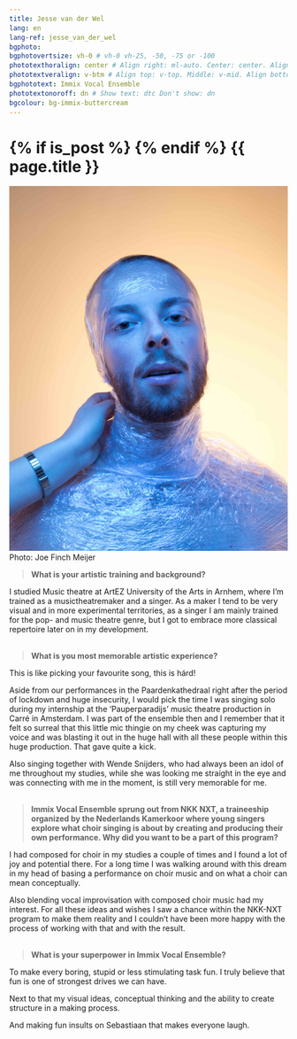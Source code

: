 ```yaml
---
title: Jesse van der Wel
lang: en
lang-ref: jesse_van_der_wel
bgphoto: 
bgphotovertsize: vh-0 # vh-0 vh-25, -50, -75 or -100
phototexthoralign: center # Align right: ml-auto. Center: center. Align left: mr-auto 
phototextveralign: v-btm # Align top: v-top. Middle: v-mid. Align bottom: b-btm 
bgphototext: Immix Vocal Ensemble
phototextonoroff: dn # Show text: dtc Don't show: dn
bgcolour: bg-immix-buttercream
---
```

<h1>
{% if is_post %}
{% endif %}
{{ page.title }}
</h1>

<div class="fr w-third w-third-m w-25-l  ml5 br0">
<img src="/images/bio_images/jesse.jpg" alt="Jesse van der Wel"><figcaption class="tr f7">Photo: Joe Finch Meijer</figcaption>
</div>

> **What is your artistic training and background?**

I studied Music theatre at ArtEZ University of the Arts in Arnhem, where I’m trained as a musictheatremaker and a singer. As a maker I tend to be very visual and in more experimental territories, as a singer I am mainly trained for the pop- and music theatre genre, but I got to embrace more classical repertoire later on in my development. <br><br>

> **What is you most memorable artistic experience?**

This is like picking your favourite song, this is hárd!

Aside from our performances in the Paardenkathedraal right after the period of lockdown and huge insecurity, I would pick the time I was singing solo during my internship at the ‘Pauperparadijs’ music theatre production in Carré in Amsterdam. I was part of the ensemble then and I remember that it felt so surreal that this little mic thingie on my cheek was capturing my voice and was blasting it out in the huge hall with all these people within this huge production. That gave quite a kick.

Also singing together with Wende Snijders, who had always been an idol of me throughout my studies, while she was looking me straíght in the eye and was connecting with me in the moment, is still very memorable for me. <br><br>

> **Immix Vocal Ensemble sprung out from NKK NXT, a traineeship organized by the Nederlands Kamerkoor where young singers explore what choir singing is about by creating and producing their own performance. Why did you want to be a part of this program?**

I had composed for choir in my studies a couple of times and I found a lot of joy and potential there. For a long time I was walking around with this dream in my head of basing a performance on choir music and on what a choir can mean conceptually. 

Also blending vocal improvisation with composed choir music had my interest. For all these ideas and wishes I saw a chance within the NKK-NXT program to make them reality and I couldn’t have been more happy with the process of working with that and with the result. <br><br>

> **What is your superpower in Immix Vocal Ensemble?**

To make every boring, stupid or less stimulating task fun. I truly believe that fun is one of strongest drives we can have. 

Next to that my visual ideas, conceptual thinking and the ability to create structure in a making process. 

And making fun insults on Sebastiaan that makes everyone laugh. 